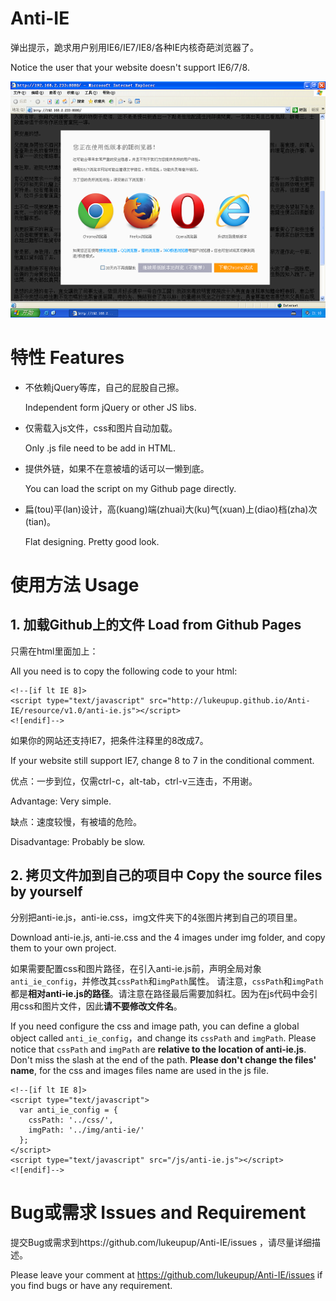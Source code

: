 Anti-IE
=======

弹出提示，跪求用户别用IE6/IE7/IE8/各种IE内核奇葩浏览器了。

Notice the user that your website doesn't support IE6/7/8.

![DEMO](demo.png "DEMO")

# 特性 Features

- 不依赖jQuery等库，自己的屁股自己擦。

    Independent form jQuery or other JS libs.

- 仅需载入js文件，css和图片自动加载。

    Only .js file need to be add in HTML.

- 提供外链，如果不在意被墙的话可以一懒到底。

    You can load the script on my Github page directly.

- 扁(tou)平(lan)设计，高(kuang)端(zhuai)大(ku)气(xuan)上(diao)档(zha)次(tian)。

    Flat designing. Pretty good look.

# 使用方法 Usage

## 1. 加载Github上的文件 Load from Github Pages

只需在html里面加上：

All you need is to copy the following code to your html:

    <!--[if lt IE 8]>
    <script type="text/javascript" src="http://lukeupup.github.io/Anti-IE/resource/v1.0/anti-ie.js"></script>
    <![endif]-->

如果你的网站还支持IE7，把条件注释里的8改成7。

If your website still support IE7, change 8 to 7 in the conditional comment.

优点：一步到位，仅需ctrl-c，alt-tab，ctrl-v三连击，不用谢。

Advantage: Very simple.

缺点：速度较慢，有被墙的危险。

Disadvantage: Probably be slow.

## 2. 拷贝文件加到自己的项目中 Copy the source files by yourself

分别把anti-ie.js，anti-ie.css，img文件夹下的4张图片拷到自己的项目里。

Download anti-ie.js, anti-ie.css and the 4 images under img folder, and copy them to your own project.

如果需要配置css和图片路径，在引入anti-ie.js前，声明全局对象`anti_ie_config`，并修改其`cssPath`和`imgPath`属性。
请注意，`cssPath`和`imgPath`都是**相对anti-ie.js的路径**。请注意在路径最后需要加斜杠。因为在js代码中会引用css和图片文件，因此**请不要修改文件名**。

If you need configure the css and image path, you can define a global object called `anti_ie_config`，and change its `cssPath` and `imgPath`. Please notice that `cssPath` and `imgPath` are **relative to the location of anti-ie.js**. Don't miss the slash at the end of the path. **Please don't change the files' name**, for the css and images files name are used in the js file.

    <!--[if lt IE 8]>
    <script type="text/javascript">
      var anti_ie_config = {
        cssPath: '../css/',
        imgPath: '../img/anti-ie/'
      };
    </script>
    <script type="text/javascript" src="/js/anti-ie.js"></script>
    <![endif]-->

# Bug或需求 Issues and Requirement

提交Bug或需求到https://github.com/lukeupup/Anti-IE/issues ，请尽量详细描述。

Please leave your comment at https://github.com/lukeupup/Anti-IE/issues if you find bugs or have any requirement.

